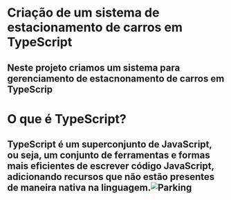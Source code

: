 # Criação de um sistema de estacionamento de carros em TypeScript

## Neste projeto criamos um sistema para gerenciamento de estacnonamento de carros em TypeScrip

# O que é TypeScript?

## TypeScript é um superconjunto de JavaScript, ou seja, um conjunto de ferramentas e formas mais eficientes de escrever código JavaScript, adicionando recursos que não estão presentes de maneira nativa na linguagem.![Parking](https://user-images.githubusercontent.com/94640918/172055219-15e1dcc3-d794-4851-9931-08e08bc7deb2.jpeg)
